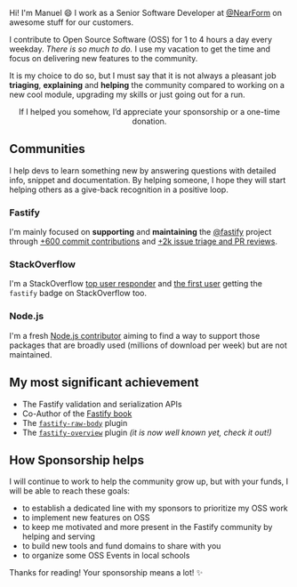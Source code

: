 Hi! I'm Manuel 😄
I work as a Senior Software Developer at [@NearForm](https://github.com/nearform) on awesome stuff for our customers.

I contribute to Open Source Software (OSS) for 1 to 4 hours a day every weekday. _There is so much to do._
I use my vacation to get the time and focus on delivering new features to the community.

It is my choice to do so, but I must say that it is not always a pleasant job **triaging**, **explaining** and **helping** the community compared to working on a new cool module, upgrading my skills or just going out for a run.

<div align="center">If I helped you somehow, I’d appreciate your sponsorship or a one-time donation.</div>

## Communities

I help devs to learn something new by answering questions with detailed info, snippet and documentation.
By helping someone, I hope they will start helping others as a give-back recognition in a positive loop.

### Fastify

I'm mainly focused on **supporting** and **maintaining** the [@fastify](https://github.com/fastify) project through [+600 commit contributions](https://github.com/search?q=author%3AEomm+org%3Afastify&type=commits) and [+2k issue triage and PR reviews](https://github.com/search?q=commenter%3AEomm+org%3Afastify&type=issues).

### StackOverflow

I'm a StackOverflow [top user responder](https://stackoverflow.com/tags/fastify/topusers) and [the first user](https://data.stackexchange.com/stackoverflow/query/1454297/users-with-badges-for-skills?SkillName=fastify) getting the `fastify` badge on StackOverflow too.

### Node.js

I'm a fresh [Node.js contributor](https://github.com/search?q=author%3AEomm+org%3Anodejs+org%3Apkgjs&type=commits) aiming to find a way to support those packages that are broadly used (millions of download per week) but are not maintained.

## My most significant achievement

- The Fastify validation and serialization APIs
- Co-Author of the [Fastify book](https://www.packtpub.com/product/accelerating-server-side-development-with-fastify/9781800563582)
- The [`fastify-raw-body`](https://github.com/Eomm/fastify-raw-body) plugin
- The [`fastify-overview`](https://github.com/Eomm/fastify-overview) plugin _(it is now well known yet, check it out!)_

## How Sponsorship helps

I will continue to work to help the community grow up, but with your funds, I will be able to reach these goals:

- to establish a dedicated line with my sponsors to prioritize my OSS work
- to implement new features on OSS
- to keep me motivated and more present in the Fastify community by helping and serving
- to build new tools and fund domains to share with you
- to organize some OSS Events in local schools

Thanks for reading! Your sponsorship means a lot! ✨
